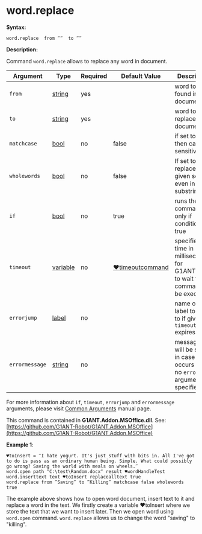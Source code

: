 # word.replace

**Syntax:**

```G1ANT
word.replace  from ‴‴  to ‴‴
```

**Description:**

Command `word.replace` allows to replace any word in document.

| Argument | Type | Required | Default Value | Description |
| -------- | ---- | -------- | ------------- | ----------- |
|`from`| [string](https://github.com/G1ANT-Robot/G1ANT.Manual/blob/master/G1ANT-Language/Structures/string.md) | yes |  |word to be found in document|
|`to`| [string](https://github.com/G1ANT-Robot/G1ANT.Manual/blob/master/G1ANT-Language/Structures/string.md)  | yes |  | word to be replaced in document|
|`matchcase`| [bool](https://github.com/G1ANT-Robot/G1ANT.Manual/blob/master/G1ANT-Language/Structures/bool.md)  | no |false | if set to true, then case sensitive|
|`wholewords`| [bool](https://github.com/G1ANT-Robot/G1ANT.Manual/blob/master/G1ANT-Language/Structures/bool.md)  | no | false | If set to false, replaces given search even in substrings|
|`if`| [bool](https://github.com/G1ANT-Robot/G1ANT.Manual/blob/master/G1ANT-Language/Structures/bool.md) | no | true | runs the command only if condition is true |
|`timeout`| [variable](https://github.com/G1ANT-Robot/G1ANT.Manual/blob/master/G1ANT-Language/Special-Characters/variable.md) | no | [♥timeoutcommand](https://github.com/G1ANT-Robot/G1ANT.Manual/blob/master/G1ANT-Language/Variables/Special-Variables.md)  | specifies time in milliseconds for G1ANT.Robot to wait for the command to be executed |
|`errorjump` | [label](https://github.com/G1ANT-Robot/G1ANT.Manual/blob/master/G1ANT-Language/Structures/label.md) | no | | name of the label to jump to if given `timeout` expires |
|`errormessage`| [string](https://github.com/G1ANT-Robot/G1ANT.Manual/blob/master/G1ANT-Language/Structures/string.md) | no |  | message that will be shown in case error occurs and no `errorjump` argument is specified |

For more information about `if`, `timeout`, `errorjump` and `errormessage` arguments, please visit [Common Arguments](https://github.com/G1ANT-Robot/G1ANT.Manual/blob/master/G1ANT-Language/Common-Arguments.md)  manual page.

This command is contained in **G1ANT.Addon.MSOffice.dll**.
See: [https://github.com/G1ANT-Robot/G1ANT.Addon.MSOffice](https://github.com/G1ANT-Robot/G1ANT.Addon.MSOffice)

**Example 1**:

```G1ANT
♥toInsert = ‴I hate yogurt. It's just stuff with bits in. All I've got to do is pass as an ordinary human being. Simple. What could possibly go wrong? Saving the world with meals on wheels.‴
word.open path ‴C:\test\Random.docx‴ result ♥wordHandleTest
word.inserttext text ♥toInsert replacealltext true
word.replace from ‴Saving‴ to ‴Killing‴ matchcase false wholewords true
```

The example above shows how to open word document, insert text to it and replace a word in the text. We firstly create a variable ♥toInsert where we store the text that we want to insert later. Then we open word using `word.open` command. `word.replace` allows us to change the word "saving" to "killing".

